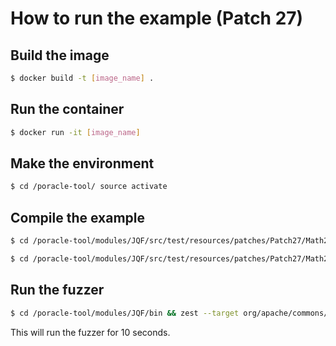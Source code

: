 # How to run the example (Patch 27)
## Build the image
```bash
$ docker build -t [image_name] .
```
## Run the container
```bash
$ docker run -it [image_name]
```
## Make the environment
```bash
$ cd /poracle-tool/ source activate
```
## Compile the example
```bash
$ cd /poracle-tool/modules/JQF/src/test/resources/patches/Patch27/Math2b && defects4j compile
```
```bash
$ cd /poracle-tool/modules/JQF/src/test/resources/patches/Patch27/Math2p && defects4j compile
```
## Run the fuzzer
```bash
$ cd /poracle-tool/modules/JQF/bin && zest --target org/apache/commons/math3/distribution/AbstractIntegerDistribution.java:138 --logdir ./src/test/resources/log --seed 885441 --max-corpus-size 10 --max-mutations 200 --duration 10s --exploreDuration 1m  --widening-plateau-threshold 50 -o ../src/test/resources/fuzz-results-patch ../src/test/resources/patches/Patch27/Math2b/target/test-classes:../src/test/resources/patches/Patch27/Math2b/target/classes ../src/test/resources/patches/Patch27/Math2p/target/test-classes:../src/test/resources/patches/Patch27/Math2p/target/classes org.apache.commons.math3.distribution.JQF_HypergeometricDistributionTest testMath1021
```
This will run the fuzzer for 10 seconds.
